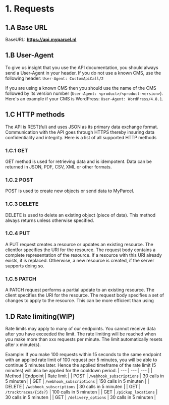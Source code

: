 # 1. Requests

## 1.A Base URL

BaseURL: **https://api.myparcel.nl**

## 1.B User-Agent

To give us insight that you use the API documentation, you should always send a
User-Agent in your header. If you do not use a known CMS, use the following
header: `User-Agent: CustomApiCall/2`

If you are using a known CMS then you should use the name of the CMS followed by
its version number (`User-Agent: <product>/<product-version>`). Here's an
example if your CMS is WordPress: `User-Agent: WordPress/4.8.1`.

## 1.C HTTP methods

The API is REST(ful) and uses JSON as its primary data exchange format.
Communication with the API goes through HTTPS thereby insuring data
confidentiality and integrity. Here is a list of all supported HTTP methods

### 1.C.1 GET

GET method is used for retrieving data and is idempotent. Data can be returned
in JSON, PDF, CSV, XML or other formats.

### 1.C.2 POST

POST is used to create new objects or send data to MyParcel.

### 1.C.3 DELETE

DELETE is used to delete an existing object (piece of data). This method always
returns <Http code=204 /> unless otherwise specified.

### 1.C.4 PUT

A PUT request creates a resource or updates an existing resource. The clientfor 
specifies the URI for the resource. The request body contains a complete
representation of the resource. If a resource with this URI already exists, it
is replaced. Otherwise, a new resource is created, if the server supports doing
so.

### 1.C.5 PATCH

A PATCH request performs a partial update to an existing resource.
The client specifies the URI for the resource. The request body specifies a set
of changes to apply to the resource. This can be more efficient than using

## 1.D Rate limiting(WIP)

Rate limits may apply to many of our endpoints. You cannot receive data after
you have exceeded the limit. The rate limiting will be reached when you make
more than xxx requests per minute. The limit automatically resets after x
minute(s).

Example: If you make 100 requests within 15 seconds to the same endpoint with an
applied rate limit of 100 request per 5 minutes, you will be able to continue 5
minutes later. Hence the applied timeframe of the rate limit (5 minutes) will
also be applied for the cooldown period.
| ---    | ---                          | ---                    |
| Method | Endpoint                     | Rate limit             |
| POST   | ```/webhook_subscriptions``` | 30 calls in 5 minuten  |
| GET    | ```/webhook_subscriptions``` | 150 calls in 5 minuten |
| DELETE | ```/webhook_subscriptions``` | 30 calls in 5 minuten  |
| GET    | ```/tracktraces/{ids?}```    | 100 calls in 5 minuten |
| GET    | ```/pickup_locations```      | 30 calls in 5 minuten  |
| GET    | ```/delivery_options```      | 30 calls in 5 minuten  |

